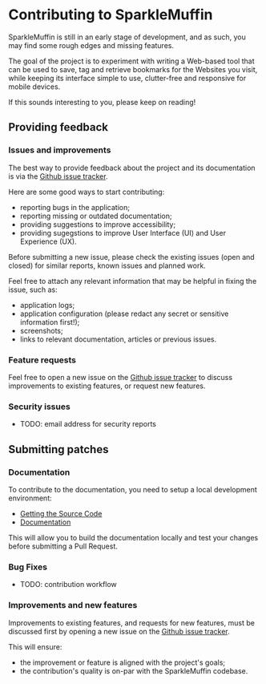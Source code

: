 # Contributing to SparkleMuffin
SparkleMuffin is still in an early stage of development, and as such, you may find some
rough edges and missing features.

The goal of the project is to experiment with writing a Web-based tool that can be
used to save, tag and retrieve bookmarks for the Websites you visit, while keeping
its interface simple to use, clutter-free and responsive for mobile devices.

If this sounds interesting to you, please keep on reading!

## Providing feedback
### Issues and improvements
The best way to provide feedback about the project and its documentation is
via the [Github issue tracker](https://github.com/virtualtam/sparklemuffin/issues).

Here are some good ways to start contributing:

- reporting bugs in the application;
- reporting missing or outdated documentation;
- providing suggestions to improve accessibility;
- providing sugegstions to improve User Interface (UI) and User Experience (UX).

<div class="warning">
Before submitting a new issue, please check the existing issues (open and closed)
for similar reports, known issues and planned work.
</div>

Feel free to attach any relevant information that may be helpful in fixing the issue, such as:

- application logs;
- application configuration (please redact any secret or sensitive information first!);
- screenshots;
- links to relevant documentation, articles or previous issues.

### Feature requests
Feel free to open a new issue on the [Github issue tracker](https://github.com/virtualtam/sparklemuffin/issues)
to discuss improvements to existing features, or request new features.

### Security issues
- TODO: email address for security reports

## Submitting patches
### Documentation
To contribute to the documentation, you need to setup a local development environment:

- [Getting the Source Code](./setup/getting-the-source-code.md)
- [Documentation](./setup/documentation.md)

This will allow you to build the documentation locally and test your changes before
submitting a Pull Request.

### Bug Fixes
- TODO: contribution workflow

### Improvements and new features
Improvements to existing features, and requests for new features, must be discussed
first by opening a new issue on the [Github issue tracker](https://github.com/virtualtam/sparklemuffin/issues).

This will ensure:

- the improvement or feature is aligned with the project's goals;
- the contribution's quality is on-par with the SparkleMuffin codebase.
